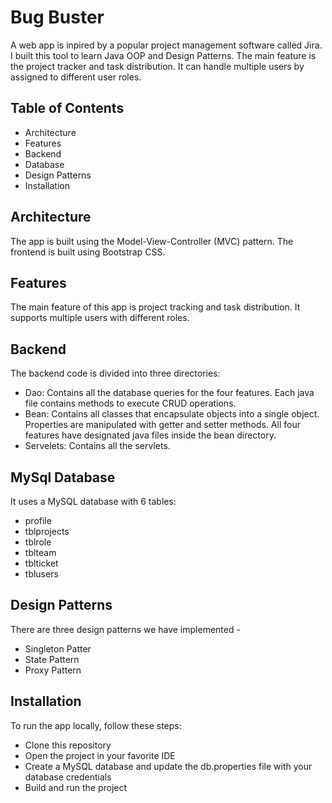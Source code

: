 # Bug Buster

A web app is inpired by a popular project management software called Jira. I built this tool to learn Java OOP and Design Patterns. The main feature is the project tracker and task distribution. It can handle multiple users by assigned to different user roles. 

## Table of Contents

- Architecture
- Features
- Backend
- Database
- Design Patterns
- Installation

## Architecture
The app is built using the Model-View-Controller (MVC) pattern. The frontend is built using Bootstrap CSS.

## Features
The main feature of this app is project tracking and task distribution. It supports multiple users with different roles.

## Backend
The backend code is divided into three directories:

- Dao: Contains all the database queries for the four features. Each java file contains methods to execute CRUD operations.
- Bean: Contains all classes that encapsulate objects into a single object. Properties are manipulated with getter and setter methods. All four features have designated java files inside the bean directory.
- Servelets: Contains all the servlets.

## MySql Database
It uses a MySQL database with 6 tables:
- profile
- tblprojects
- tblrole
- tblteam
- tblticket
- tblusers

## Design Patterns
There are three design patterns we have implemented - 
- Singleton Patter
- State Pattern 
- Proxy Pattern

## Installation
To run the app locally, follow these steps:
- Clone this repository
- Open the project in your favorite IDE
- Create a MySQL database and update the db.properties file with your database credentials
- Build and run the project
